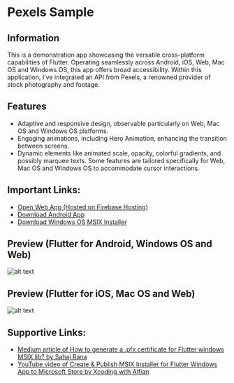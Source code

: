 # Pexels Sample

## Information
This is a demonstration app showcasing the versatile cross-platform capabilities of Flutter. Operating seamlessly across Android, iOS, Web, Mac OS and Windows OS, this app offers broad accessibility. Within this application, I've integrated an API from Pexels, a renowned provider of stock photography and footage.

## Features
- Adaptive and responsive design, observable particularly on Web, Mac OS and Windows OS platforms.
- Engaging animations, including Hero Animation, enhancing the transition between screens.
- Dynamic elements like animated scale, opacity, colorful gradients, and possibly marquee texts. Some features are tailored specifically for Web, Mac OS and Windows OS to accommodate cursor interactions.

## Important Links:
- [Open Web App (Hosted on Firebase Hosting)](https://pexels-sample-66475.web.app)
- [Download Android App](https://drive.google.com/file/d/1SgtdQnpg9q5j673_lMzQeKkE7XJ-hRmR/view?usp=sharing)
- [Download Windows OS MSIX Installer](https://drive.google.com/file/d/1lYCUtKr0Vku40DbKZs7ZhqcdA0iVxflN/view?usp=sharing)

## Preview (Flutter for Android, Windows OS and Web)
![alt text](https://drive.google.com/uc?export=download&id=1OSttvHC2tHWrU0tF-pdUcLsn0E0okqhr "img")

## Preview (Flutter for iOS, Mac OS and Web)
![alt text](https://drive.google.com/uc?export=download&id=1Jjm7ZElt7WNPHfnq-mUa0tNNHO8onm3s "img")

## Supportive Links:
- [Medium article of How to generate a .pfx certificate for Flutter windows MSIX lib? by Sahaj Rana](https://sahajrana.medium.com/how-to-generate-a-pfx-certificate-for-flutter-windows-msix-lib-a860cdcebb8)
- [YouTube video of Create & Publish MSIX Installer for Flutter Windows App to Microsoft Store by Xcoding with Alfian](https://www.youtube.com/watch?v=2S9W0YGY4nw)
